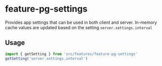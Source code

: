 # feature-pg-settings

Provides app settings that can be used in both client and server.
In-memory cache values are updated based on the setting `server.settings.interval`

## Usage

```js
import { getSetting } from 'src/features/feature-pg-settings'
getSetting('server.settings.interval')
```